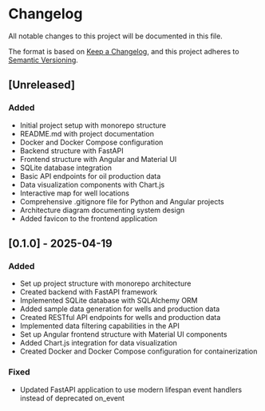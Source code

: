 # Changelog

All notable changes to this project will be documented in this file.

The format is based on [Keep a Changelog](https://keepachangelog.com/en/1.0.0/),
and this project adheres to [Semantic Versioning](https://semver.org/spec/v2.0.0.html).

## [Unreleased]

### Added
- Initial project setup with monorepo structure
- README.md with project documentation
- Docker and Docker Compose configuration
- Backend structure with FastAPI
- Frontend structure with Angular and Material UI
- SQLite database integration
- Basic API endpoints for oil production data
- Data visualization components with Chart.js
- Interactive map for well locations
- Comprehensive .gitignore file for Python and Angular projects
- Architecture diagram documenting system design
- Added favicon to the frontend application

## [0.1.0] - 2025-04-19

### Added
- Set up project structure with monorepo architecture
- Created backend with FastAPI framework
- Implemented SQLite database with SQLAlchemy ORM
- Added sample data generation for wells and production data
- Created RESTful API endpoints for wells and production data
- Implemented data filtering capabilities in the API
- Set up Angular frontend structure with Material UI components
- Added Chart.js integration for data visualization
- Created Docker and Docker Compose configuration for containerization

### Fixed
- Updated FastAPI application to use modern lifespan event handlers instead of deprecated on_event
